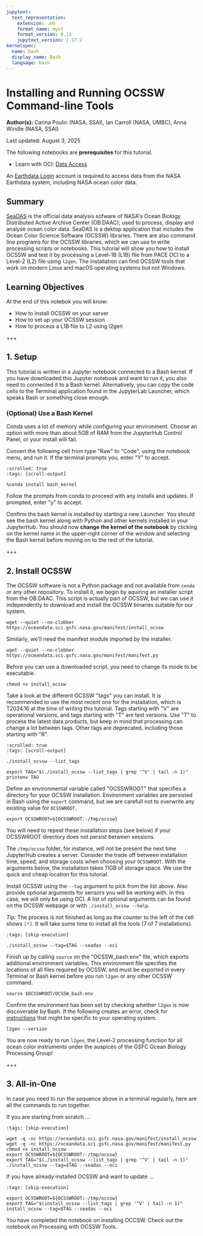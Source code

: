 ```yaml
---
jupytext:
  text_representation:
    extension: .md
    format_name: myst
    format_version: 0.13
    jupytext_version: 1.17.2
kernelspec:
  name: bash
  display_name: Bash
  language: bash
---
```


# Installing and Running OCSSW Command-line Tools

**Author(s):** Carina Poulin (NASA, SSAI), Ian Carroll (NASA, UMBC), Anna Windle (NASA, SSAI)

Last updated: August 3, 2025

<div class="alert alert-success" role="alert">

The following notebooks are **prerequisites** for this tutorial.

- Learn with OCI: [Data Access][oci-data-access]

</div>

<div class="alert alert-info" role="alert">

An [Earthdata Login][edl] account is required to access data from the NASA Earthdata system, including NASA ocean color data.

</div>

[edl]: https://urs.earthdata.nasa.gov/
[oci-data-access]: https://oceancolor.gsfc.nasa.gov/resources/docs/tutorials/notebooks/oci_data_access/

## Summary

[SeaDAS][seadas] is the official data analysis sofware of NASA's Ocean Biology Distributed Active Archive Center (OB.DAAC); used to process, display and analyse ocean color data. SeaDAS is a dektop application that includes the Ocean Color Science Software (OCSSW) libraries. There are also command line programs for the OCSSW libraries, which we can use to write processing scripts or notebooks. This tutorial will show you how to install OCSSW and test it by processing a Level-1B (L1B) file from PACE OCI to a Level-2 (L2) file using `l2gen`. The installation can find OCSSW tools that work on modern Linux and macOS operating systems but not Windows.

[seadas]: https://seadas.gsfc.nasa.gov/

## Learning Objectives

At the end of this notebok you will know:
* How to install OCSSW on your server
* How to set up your OCSSW session
* How to process a L1B file to L2 using l2gen

+++

## 1. Setup

<div class="alert alert-info" role="alert">

This tutorial is written in a Jupyter notebook connected to a Bash kernel. If you have downloaded this Jupyter notebook and want to run it, you also need to connected it to a Bash kernel. Alternatively, you can copy the code cells to the Terminal application found in the JupyterLab Launcher, which speaks Bash or something close enough.

</div>

### (Optional) Use a Bash Kernel

<div class="alert alert-danger" role="alert">

Conda uses a lot of memory while configuring your environment. Choose an option with more than about 5GB of RAM from the JupyterHub Control Panel, or your install will fail.

</div>

Convert the following cell from type "Raw" to "Code", using the notebook menu, and run it. If the terminal prompts you, enter "Y" to accept.

```{raw-cell}
:scrolled: true
:tags: [scroll-output]

%conda install bash_kernel
```

Follow the prompts from conda to proceed with any installs and updates. If prompted, enter "y" to accept.

Confirm the bash kernel is installed by starting a new Launcher. You should see the bash kernel along with Python and other kernels installed in your JupyterHub. You should now **change the kernel of the notebook** by clicking on the kernel name in the upper-right corner of the window and selecting the Bash kernel before moving on to the rest of the tutorial.

+++

## 2. Install OCSSW

The OCSSW software is not a Python package and not available from `conda` or any other repository. To install it, we begin by aquiring an installer script from the OB.DAAC. This script is actually part of OCSSW, but we can use it independently to download and install the OCSSW binaries suitable for our system.

```{code-cell}
wget --quiet --no-clobber https://oceandata.sci.gsfc.nasa.gov/manifest/install_ocssw
```

Similarly, we'll need the manifest module imported by the installer.

```{code-cell}
wget --quiet --no-clobber https://oceandata.sci.gsfc.nasa.gov/manifest/manifest.py
```

Before you can use a downloaded script, you need to change its mode to be executable.

```{code-cell}
chmod +x install_ocssw
```

Take a look at the different OCSSW "tags" you can install. It is recommended to use the most recent one for the installation, which is T2024.16 at the time of writing this tutorial. Tags starting with "V" are operational versions, and tags starting with "T" are test versions. Use "T" to process the latest data products, but keep in mind that processing can change a lot between tags. Other tags are deprecated, including those starting with "R".

```{code-cell}
:scrolled: true
:tags: [scroll-output]

./install_ocssw --list_tags
```

```{code-cell}
export TAG="$(./install_ocssw --list_tags | grep '^V' | tail -n 1)"
printenv TAG
```

Define an environmental variable called "OCSSWROOT" that specifies a directory for your OCSSW installation. Environment variables are persisted in Bash using the `export` command, but we are carefull not to overwrite any existing value for `OCSSWROOT`.

```{code-cell}
export OCSSWROOT=${OCSSWROOT:-/tmp/ocssw}
```

<div class="alert alert-warning" role="alert">

You will need to repeat these installation steps (see below) if your OCSSWROOT directory does not persist between sessions.

</div>

The `/tmp/ocssw` folder, for instance, will not be present the next time JupyterHub creates a server. Consider the trade off between installation time, speed, and storage costs when choosing your `OCSSWROOT`. With the arguments below, the installation takes 11GB of storage space. We use the quick and cheap location for this tutorial.

Install OCSSW using the `--tag` argument to pick from the list above. Also provide optional arguments for sensors you will be working with. In this case, we will only be using OCI. A list of optional arguments can be found on the OCSSW webpage or with `./install_ocssw --help`.

*Tip:* The process is not finished as long as the counter to the left of the cell shows `[*]`. It will take some time to install all the tools (7 of 7 installations).

```{code-cell}
:tags: [skip-execution]

./install_ocssw --tag=$TAG --seadas --oci
```

Finish up by calling `source` on the "OCSSW_bash.env" file, which exports additional environment variables. This environment file specifies the locations of all files required by OCSSW, and must be exported in every Terminal or Bash kernel before you run `l2gen` or any other OCSSW command.

```{code-cell}
source $OCSSWROOT/OCSSW_bash.env
```

Confirm the environment has been set by checking whether `l2gen` is now discoverable by Bash.
If the following creates an error, check for [instructions] that might be specific to your operating system.

[instructions]: https://seadas.gsfc.nasa.gov/downloads/

```{code-cell}
l2gen --version
```

You are now ready to run `l2gen`, the Level-2 processing function for all ocean color instruments under the auspices of the GSFC Ocean Biology Processing Group!

+++

## 3. All-in-One

In case you need to run the sequence above in a terminal regularly, here are all the commands
to run together.

If you are starting from scratch ...

```{code-cell}
:tags: [skip-execution]

wget -q -nc https://oceandata.sci.gsfc.nasa.gov/manifest/install_ocssw
wget -q -nc https://oceandata.sci.gsfc.nasa.gov/manifest/manifest.py
chmod +x install_ocssw
export OCSSWROOT=${OCSSWROOT:-/tmp/ocssw}
export TAG="$(./install_ocssw --list_tags | grep '^V' | tail -n 1)"
./install_ocssw --tag=$TAG --seadas --oci
```

If you have already installed OCSSW and want to update ...

```{code-cell}
:tags: [skip-execution]

export OCSSWROOT=${OCSSWROOT:-/tmp/ocssw}
export TAG="$(install_ocssw --list_tags | grep '^V' | tail -n 1)"
install_ocssw --tag=$TAG --seadas --oci
```

<div class="alert alert-info" role="alert">

You have completed the notebook on installing OCCSW. Check out the notebook on Processing with OCSSW Tools.

</div>
